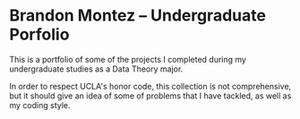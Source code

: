# Brandon Montez – Undergraduate Porfolio

This is a portfolio of some of the projects I completed during my undergraduate studies as a Data Theory major.

In order to respect UCLA's honor code, this collection is not comprehensive, but it should give an idea of some of problems that I have tackled, as well as my coding style.
